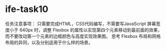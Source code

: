 # ife-task10
任务注意事项：
只需要完成HTML，CSS代码编写，不需要写JavaScript 
屏幕宽度小于 640px 时，调整 Flexbox 的属性以实现第四个元素移动到最前面的效果，
而不要改动第一个元素的边框颜色与高度实现效果图。
思考 Flexbox 布局和网格布局的异同，以及分别适用于什么样的场景。

